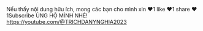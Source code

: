 Nếu thấy nội dung hữu ích, mong các bạn cho mình xin 
❤1 like 
❤1 share
❤1Subscribe
ỦNG HỘ MÌNH NHÉ!
https://youtube.com/@TRICHDANYNGHIA2023
